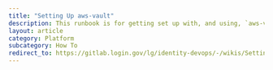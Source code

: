 ```yaml
---
title: "Setting Up aws-vault"
description: This runbook is for getting set up with, and using, `aws-vault`, a tool for providing easier access for cross-account role assumption.
layout: article
category: Platform
subcategory: How To
redirect_to: https://gitlab.login.gov/lg/identity-devops/-/wikis/Setting-Up-AWS-Vault
---
```

